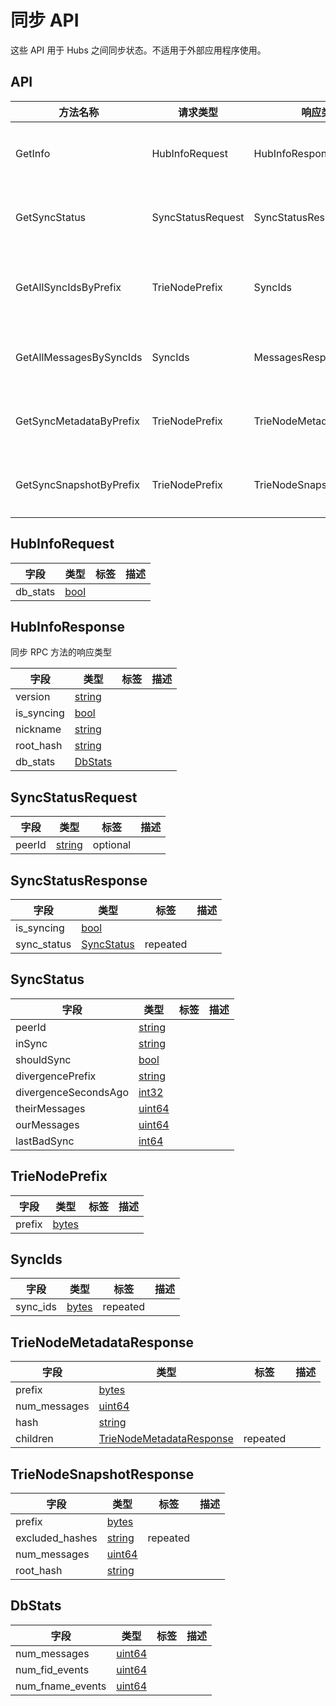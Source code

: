 # 同步 API

这些 API 用于 Hubs 之间同步状态。不适用于外部应用程序使用。

## API

| 方法名称                | 请求类型          | 响应类型                 | 描述                        |
| ----------------------- | ----------------- | ------------------------ | --------------------------- |
| GetInfo                 | HubInfoRequest    | HubInfoResponse          | 返回 Hub 状态的元数据。     |
| GetSyncStatus           | SyncStatusRequest | SyncStatusResponse       | 返回 Hub 的同步状态。       |
| GetAllSyncIdsByPrefix   | TrieNodePrefix    | SyncIds                  | 获取特定前缀下的所有 SyncId |
| GetAllMessagesBySyncIds | SyncIds           | MessagesResponse         | 根据同步 ID 获取所有消息    |
| GetSyncMetadataByPrefix | TrieNodePrefix    | TrieNodeMetadataResponse | 获取特定前缀的同步元数据    |
| GetSyncSnapshotByPrefix | TrieNodePrefix    | TrieNodeSnapshotResponse | 获取特定前缀的同步快照      |

## HubInfoRequest

| 字段     | 类型          | 标签 | 描述 |
| -------- | ------------- | ---- | ---- |
| db_stats | [bool](#bool) |      |      |

## HubInfoResponse

同步 RPC 方法的响应类型

| 字段       | 类型                | 标签 | 描述 |
| ---------- | ------------------- | ---- | ---- |
| version    | [string](#string)   |      |      |
| is_syncing | [bool](#bool)       |      |      |
| nickname   | [string](#string)   |      |      |
| root_hash  | [string](#string)   |      |      |
| db_stats   | [DbStats](#DbStats) |      |      |

## SyncStatusRequest

| 字段   | 类型              | 标签     | 描述 |
| ------ | ----------------- | -------- | ---- |
| peerId | [string](#string) | optional |      |

## SyncStatusResponse

| 字段        | 类型                      | 标签     | 描述 |
| ----------- | ------------------------- | -------- | ---- |
| is_syncing  | [bool](#bool)             |          |      |
| sync_status | [SyncStatus](#SyncStatus) | repeated |      |

## SyncStatus

| 字段                 | 类型              | 标签 | 描述 |
| -------------------- | ----------------- | ---- | ---- |
| peerId               | [string](#string) |      |      |
| inSync               | [string](#string) |      |      |
| shouldSync           | [bool](#bool)     |      |      |
| divergencePrefix     | [string](#string) |      |      |
| divergenceSecondsAgo | [int32](#int32)   |      |      |
| theirMessages        | [uint64](#uint64) |      |      |
| ourMessages          | [uint64](#uint64) |      |      |
| lastBadSync          | [int64](#int64)   |      |      |

## TrieNodePrefix

| 字段   | 类型            | 标签 | 描述 |
| ------ | --------------- | ---- | ---- |
| prefix | [bytes](#bytes) |      |      |

## SyncIds

| 字段     | 类型            | 标签     | 描述 |
| -------- | --------------- | -------- | ---- |
| sync_ids | [bytes](#bytes) | repeated |      |

## TrieNodeMetadataResponse

| 字段         | 类型                                                  | 标签     | 描述 |
| ------------ | ----------------------------------------------------- | -------- | ---- |
| prefix       | [bytes](#bytes)                                       |          |      |
| num_messages | [uint64](#uint64)                                     |          |      |
| hash         | [string](#string)                                     |          |      |
| children     | [TrieNodeMetadataResponse](#TrieNodeMetadataResponse) | repeated |      |

## TrieNodeSnapshotResponse

| 字段            | 类型              | 标签     | 描述 |
| --------------- | ----------------- | -------- | ---- |
| prefix          | [bytes](#bytes)   |          |      |
| excluded_hashes | [string](#string) | repeated |      |
| num_messages    | [uint64](#uint64) |          |      |
| root_hash       | [string](#string) |          |      |

## DbStats

| 字段             | 类型              | 标签 | 描述 |
| ---------------- | ----------------- | ---- | ---- |
| num_messages     | [uint64](#uint64) |      |      |
| num_fid_events   | [uint64](#uint64) |      |      |
| num_fname_events | [uint64](#uint64) |      |      |
